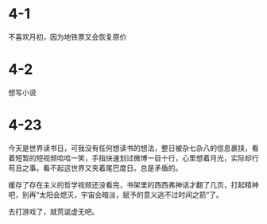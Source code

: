 # 4-1    

不喜欢月初，因为地铁票又会恢复原价   

# 4-2   

想写小说


# 4-23  

今天是世界读书日，可我没有任何想读书的想法，整日被杂七杂八的信息裹挟，看着短暂的短视频哈哈一笑，手指快速划过微博一目十行，心里想着月光，实际却行苟且之事。看不起这世界又夹着尾巴度日。总是矛盾的。   

缓存了存在主义的哲学视频还没看完，书架里的西西弗神话才翻了几页，打起精神吧，别再“太阳会熄灭，宇宙会暗淡，赋予的意义逃不过时间之箭”了。    

去打游戏了，就荒诞虚无吧。